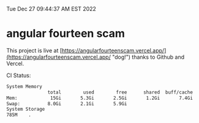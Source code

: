 Tue Dec 27 09:44:37 AM EST 2022

# angular fourteen scam


This project is live at [https://angularfourteenscam.vercel.app/](https://angularfourteenscam.vercel.app/ "dog!") thanks to Github and Vercel.

CI Status: 

```bash
System Memory
               total        used        free      shared  buff/cache   available
Mem:            15Gi       5.3Gi       2.5Gi       1.2Gi       7.4Gi       8.4Gi
Swap:          8.0Gi       2.1Gi       5.9Gi
System Storage
785M	.
